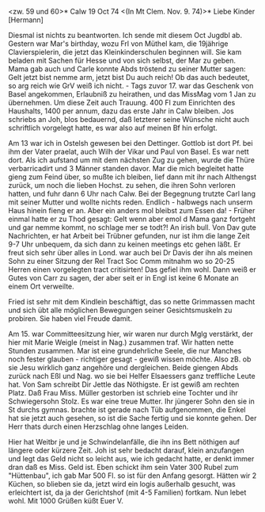<zw. 59 und 60>* Calw 19 Oct 74
 <(In Mt Clem. Nov. 9. 74)>*
Liebe Kinder [Hermann]

Diesmal ist nichts zu beantworten. Ich sende mit diesem Oct Jugdbl ab. Gestern war Mar's birthday, wozu Frl von Müthel kam, die 19jährige Clavierspielerin, die jetzt das Kleinkinderschulen beginnen will. Sie kam beladen mit Sachen für Hesse und von sich selbst, der Mar zu geben. Mama gab auch und Carle konnte Abds tröstend zu seiner Mutter sagen: Gelt jetzt bist nemme arm, jetzt bist Du auch reich! Ob das auch bedeutet, so arg reich wie GrV weiß ich nicht. - Tags zuvor 17. war das Geschenk von Basel angekommen, Erlaubniß zu heirathen, und das MissMag vom 1 Jan zu übernehmen. Um diese Zeit auch Trauung. 400 Fl zum Einrichten des Haushalts, 1400 per annum, dazu das erste Jahr in Calw bleiben. Jos schriebs an Joh, blos bedauernd, daß letzterer seine Wünsche nicht auch schriftlich vorgelegt hatte, es war also auf meinen Bf hin erfolgt.

Am 13 war ich in Ostelsh gewesen bei den Dettinger. Gottlob ist dort Pf. bei ihm der Vater praelat, auch Wilh der Vikar und Paul von Basel. Es war nett dort. Als ich aufstand um mit dem nächsten Zug zu gehen, wurde die Thüre verbarricadirt und 3 Männer standen davor. Mar die mich begleitet hatte gieng zum Feind über, so mußte ich bleiben, lief dann mit ihr nach Althengst zurück, um noch die lieben Hochst. zu sehen, die ihren Sohn verloren hatten, und fuhr dann 6 Uhr nach Calw. Bei der Begegnung trutzte Carl lang mit seiner Mutter und wollte nichts reden. Endlich - halbwegs nach unserm Haus hinein fieng er an. Aber ein anders mol bleibst zum Essen da! - Früher einmal hatte er zu Thod gesagt: Gelt wenn aber emol d Mama ganz fortgeht und gar nemme kommt, no schlage mer se todt?! An irish bull. 
Von Dav gute Nachrichten, er hat Arbeit bei Trübner gefunden, nur ist ihm die lange Zeit 9-7 Uhr unbequem, da sich dann zu keinen meetings etc gehen läßt. Er freut sich sehr über alles in Lond. war auch bei Dr Davis der ihn als meinen Sohn zu einer Sitzung der Rel Tract Soc Comm mitnahm wo so 20-25 Herren einen vorgelegten tract critisirten! Das gefiel ihm wohl. Dann weiß er Gutes von Carr zu sagen, der aber seit er in Engl ist keine 6 Monate an einem Ort verweilte.

Fried ist sehr mit dem Kindlein beschäftigt, das so nette Grimmassen macht und sich übt alle möglichen Bewegungen seiner Gesichtsmuskeln zu probiren. Sie haben viel Freude damit.

Am 15. war Committeesitzung hier, wir waren nur durch Mglg verstärkt, der hier mit Marie Weigle (meist in Nag.) zusammen traf. Wir hatten nette Stunden zusammen. Mar ist eine grundehrliche Seele, die nur Manches noch fester glauben - richtiger gesagt - gewiß wissen möchte. Also zB. ob sie Jesu wirklich ganz angehöre und dergleichen. Beide giengen Abds zurück nach Eßl und Nag. wo sie bei Helfer Elsaessers ganz treffliche Leute hat. 
Von Sam schreibt Dir Jettle das Nöthigste. Er ist gewiß am rechten Platz. Daß Frau Miss. Müller gestorben ist schrieb eine Tochter und ihr Schwiegersohn Stolz. Es war eine treue Mutter. Ihr jüngerer Sohn den sie in St durchs gymnas. brachte ist gerade nach Tüb aufgenommen, die Enkel hat sie jetzt auch gesehen, so ist die Sache fertig und sie konnte gehen. Der Herr thats durch einen Herzschlag ohne langes Leiden.

Hier hat Weitbr je und je Schwindelanfälle, die ihn ins Bett nöthigen auf längere oder kürzere Zeit. Joh ist sehr bedacht darauf, klein anzufangen und legt das Geld nicht so leicht aus, wie ich gedacht hatte, er denkt immer dran daß es Miss. Geld ist. Eben schickt ihm sein Vater 300 Rubel zum "Hüttenbau", ich gab Mar 500 Fl. so ist für den Anfang gesorgt. Hätten wir 2 Küchen, so blieben sie da, jetzt wird ein logis außerhalb gesucht, was erleichtert ist, da ja der Gerichtshof (mit 4-5 Familien) fortkam. Nun lebet wohl. Mit 1000 Grüßen küßt
 Euer V.
